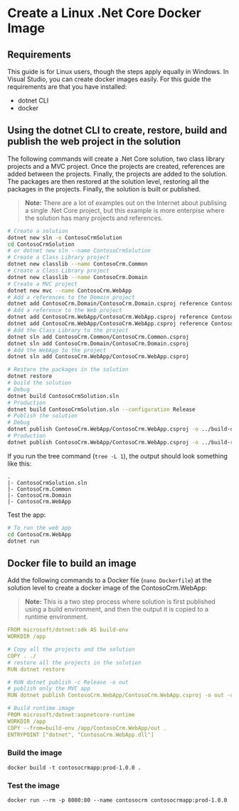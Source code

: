 ﻿# Create a Linux .Net Core Docker Image

## Requirements

This guide is for Linux users, though the steps apply equally in Windows. 
In Visual Studio, you can create docker images easily. For this guide the requirements are that you have installed:

- dotnet CLI
- docker

## Using the dotnet CLI to create, restore, build and publish the web project in the solution

The following commands will create a .Net Core solution, two class library projects and a MVC project. 
Once the projects are created, references are added between the projects. 
Finally, the projects are added to the solution. 
The packages are then restored at the solution level, restoring all the packages in the projects.
Finally, the solution is built or published.

> **Note:** There are a lot of examples out on the Internet about publising a single .Net Core project, but this example is more enterpise where the solution has many projects and references.


```bash
# Create a solution
dotnet new sln -o ContosoCrmSolution
cd ContosoCrmSolution
# or dotnet new sln --name ContosoCrmSolution
# Create a Class Library project
dotnet new classlib --name ContosoCrm.Common
# Create a Class Library project
dotnet new classlib --name ContosoCrm.Domain
# Create a MVC project
dotnet new mvc --name ContosoCrm.WebApp
# Add a references to the Domain project
dotnet add ContosoCrm.Domain/ContosoCrm.Domain.csproj reference ContosoCrm.Common/ContosoCrm.Common.csproj
# Add a reference to the Web project
dotnet add ContosoCrm.WebApp/ContosoCrm.WebApp.csproj reference ContosoCrm.Common/ContosoCrm.Common.csproj
dotnet add ContosoCrm.WebApp/ContosoCrm.WebApp.csproj reference ContosoCrm.Domain/ContosoCrm.Domain.csproj
# Add the Class Library to the project
dotnet sln add ContosoCrm.Common/ContosoCrm.Common.csproj
dotnet sln add ContosoCrm.Domain/ContosoCrm.Domain.csproj
# Add the WebApp to the project
dotnet sln add ContosoCrm.WebApp/ContosoCrm.WebApp.csproj

# Restore the packages in the solution
dotnet restore
# build the solution
# Debug
dotnet build ContosoCrmSolution.sln
# Production
dotnet build ContosoCrmSolution.sln --configuration Release
# Publish the solution
# Debug
dotnet publish ContosoCrm.WebApp/ContosoCrm.WebApp.csproj -o ../build-debug
# Production
dotnet publish ContosoCrm.WebApp/ContosoCrm.WebApp.csproj -o ../build-release -c Release
```

If you run the tree command (```tree -L 1```), the output should look something like this:

```text
.
|- ContosoCrmSolution.sln
|- ContosoCrm.Common
|- ContosoCrm.Domain
|- ContosoCrm.WebApp
```

Test the app:

```bash
# To run the web app
cd ContosoCrm.WebApp
dotnet run
```



## Docker file to build an image

Add the following commands to a Docker file (```nano Dockerfile```) at the solution level to create a docker image of the ContosoCrm.WebApp:

> **Note:** This is a two step process where solution is first published using a build environment, and then the output it is copied to a runtime environment.

```yaml
FROM microsoft/dotnet:sdk AS build-env
WORKDIR /app

# Copy all the projects and the solution
COPY . ./
# restore all the projects in the solution
RUN dotnet restore

# RUN dotnet publish -c Release -o out
# publish only the MVC app
RUN dotnet publish ContosoCrm.WebApp/ContosoCrm.WebApp.csproj -o out -c Release

# Build runtime image
FROM microsoft/dotnet:aspnetcore-runtime
WORKDIR /app
COPY --from=build-env /app/ContosoCrm.WebApp/out .
ENTRYPOINT ["dotnet", "ContosoCrm.WebApp.dll"]
```

### Build the image

```
docker build -t contosocrmapp:prod-1.0.0 .
```

### Test the image

```
docker run --rm -p 8080:80 --name contosocrm contosocrmapp:prod-1.0.0
```